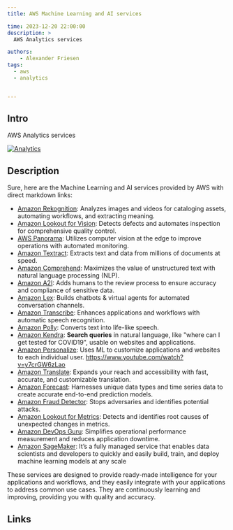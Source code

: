 ```yaml
---
title: AWS Machine Learning and AI services

time: 2023-12-20 22:00:00
description: >
  AWS Analytics services

authors:
    - Alexander Friesen
tags:
  - aws
  - analytics


---
```


## Intro

AWS Analytics services 

[![Analytics](https://img.youtube.com/vi/A6DG_Afe07I/0.jpg)](https://www.youtube.com/watch?v=A6DG_Afe07I "Analytics overview")


## Description

Sure, here are the Machine Learning and AI services provided by AWS with direct markdown links:

 -  [Amazon Rekognition](https://aws.amazon.com/rekognition/): Analyzes images and videos for cataloging assets, automating workflows, and extracting meaning.
 -  [Amazon Lookout for Vision](https://aws.amazon.com/lookout-for-vision/): Detects defects and automates inspection for comprehensive quality control.
 -  [AWS Panorama](https://aws.amazon.com/panorama/): Utilizes computer vision at the edge to improve operations with automated monitoring.
 -  [Amazon Textract](https://aws.amazon.com/textract/): Extracts text and data from millions of documents at speed.
 -  [Amazon Comprehend](https://aws.amazon.com/comprehend/): Maximizes the value of unstructured text with natural language processing (NLP).
 -  [Amazon A2I](https://aws.amazon.com/augmented-ai/): Adds humans to the review process to ensure accuracy and compliance of sensitive data.
 -  [Amazon Lex](https://aws.amazon.com/lex/): Builds chatbots & virtual agents for automated conversation channels.
 -  [Amazon Transcribe](https://aws.amazon.com/transcribe/): Enhances applications and workflows with automatic speech recognition.
 -  [Amazon Polly](https://aws.amazon.com/polly/): Converts text into life-like speech.
 -  [Amazon Kendra](https://aws.amazon.com/kendra/): **Search queries** in natural language, like "where can I get tested for COVID19", usable on websites and applications.
 -  [Amazon Personalize](https://aws.amazon.com/personalize/): Uses ML to customize applications and websites to each individual user. <https://www.youtube.com/watch?v=y7crGW6zLao>
 -  [Amazon Translate](https://aws.amazon.com/translate/): Expands your reach and accessibility with fast, accurate, and customizable translation.
 -  [Amazon Forecast](https://aws.amazon.com/forecast/): Harnesses unique data types and time series data to create accurate end-to-end prediction models.
 -  [Amazon Fraud Detector](https://aws.amazon.com/fraud-detector/): Stops adversaries and identifies potential attacks.
 -  [Amazon Lookout for Metrics](https://aws.amazon.com/lookout-for-metrics/): Detects and identifies root causes of unexpected changes in metrics.
 -  [Amazon DevOps Guru](https://aws.amazon.com/devops-guru/): Simplifies operational performance measurement and reduces application downtime.
 -  [Amazon SageMaker](https://aws.amazon.com/sagemaker/):  It’s a fully managed service that enables data scientists and developers to quickly and easily build, train, and deploy machine learning models at any scale

These services are designed to provide ready-made intelligence for your applications and workflows, and they easily integrate with your applications to address common use cases. They are continuously learning and improving, providing you with quality and accuracy.


## Links
